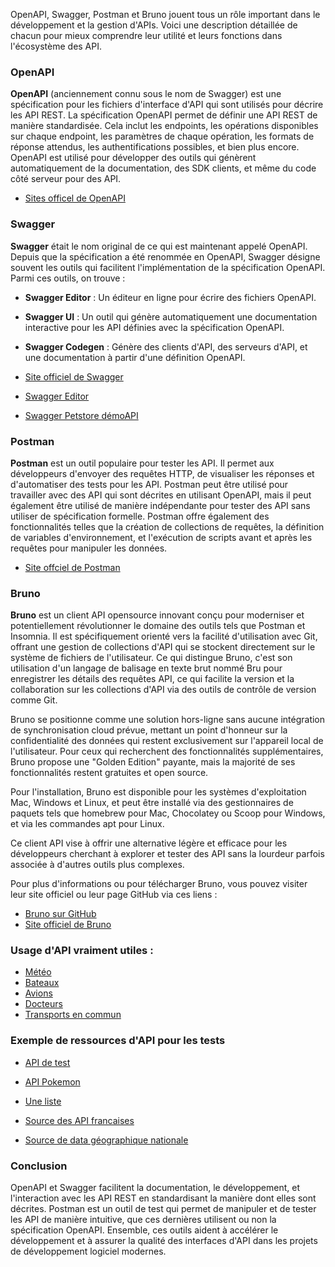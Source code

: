OpenAPI, Swagger, Postman et Bruno jouent tous un rôle important dans le développement et la gestion d'APIs. Voici une description détaillée de chacun pour mieux comprendre leur utilité et leurs fonctions dans l'écosystème des API.

### OpenAPI

**OpenAPI** (anciennement connu sous le nom de Swagger) est une spécification pour les fichiers d'interface d'API qui sont utilisés pour décrire les API REST. La spécification OpenAPI permet de définir une API REST de manière standardisée. Cela inclut les endpoints, les opérations disponibles sur chaque endpoint, les paramètres de chaque opération, les formats de réponse attendus, les authentifications possibles, et bien plus encore. OpenAPI est utilisé pour développer des outils qui génèrent automatiquement de la documentation, des SDK clients, et même du code côté serveur pour des API.

- [Sites officel de OpenAPI](https://www.openapis.org/)

### Swagger

**Swagger** était le nom original de ce qui est maintenant appelé OpenAPI. Depuis que la spécification a été renommée en OpenAPI, Swagger désigne souvent les outils qui facilitent l'implémentation de la spécification OpenAPI. Parmi ces outils, on trouve :

- **Swagger Editor** : Un éditeur en ligne pour écrire des fichiers OpenAPI.
- **Swagger UI** : Un outil qui génère automatiquement une documentation interactive pour les API définies avec la spécification OpenAPI.
- **Swagger Codegen** : Génère des clients d'API, des serveurs d'API, et une documentation à partir d'une définition OpenAPI.

- [Site officiel de Swagger](https://swagger.io/)
- [Swagger Editor](https://editor.swagger.io/)
- [Swagger Petstore démoAPI](https://petstore.swagger.io/)

### Postman

**Postman** est un outil populaire pour tester les API. Il permet aux développeurs d'envoyer des requêtes HTTP, de visualiser les réponses et d'automatiser des tests pour les API. Postman peut être utilisé pour travailler avec des API qui sont décrites en utilisant OpenAPI, mais il peut également être utilisé de manière indépendante pour tester des API sans utiliser de spécification formelle. Postman offre également des fonctionnalités telles que la création de collections de requêtes, la définition de variables d'environnement, et l'exécution de scripts avant et après les requêtes pour manipuler les données.

- [Site offciel de Postman](https://www.postman.com/)

### Bruno

**Bruno** est un client API opensource innovant conçu pour moderniser et potentiellement révolutionner le domaine des outils tels que Postman et Insomnia. Il est spécifiquement orienté vers la facilité d'utilisation avec Git, offrant une gestion de collections d'API qui se stockent directement sur le système de fichiers de l'utilisateur. Ce qui distingue Bruno, c'est son utilisation d'un langage de balisage en texte brut nommé Bru pour enregistrer les détails des requêtes API, ce qui facilite la version et la collaboration sur les collections d'API via des outils de contrôle de version comme Git.

Bruno se positionne comme une solution hors-ligne sans aucune intégration de synchronisation cloud prévue, mettant un point d'honneur sur la confidentialité des données qui restent exclusivement sur l'appareil local de l'utilisateur. Pour ceux qui recherchent des fonctionnalités supplémentaires, Bruno propose une "Golden Edition" payante, mais la majorité de ses fonctionnalités restent gratuites et open source.

Pour l'installation, Bruno est disponible pour les systèmes d'exploitation Mac, Windows et Linux, et peut être installé via des gestionnaires de paquets tels que homebrew pour Mac, Chocolatey ou Scoop pour Windows, et via les commandes apt pour Linux.

Ce client API vise à offrir une alternative légère et efficace pour les développeurs cherchant à explorer et tester des API sans la lourdeur parfois associée à d'autres outils plus complexes.

Pour plus d'informations ou pour télécharger Bruno, vous pouvez visiter leur site officiel ou leur page GitHub via ces liens :
- [Bruno sur GitHub](https://github.com/usebruno)
- [Site officiel de Bruno](https://www.usebruno.com/)

### Usage d'API vraiment utiles : 

- [Météo](https://www.ventusky.com/)
- [Bateaux](https://www.marinetraffic.com/en/ais/home/centerx:-3.7/centery:47.0/zoom:5)
- [Avions](https://www.flightradar24.com/48.56,1.17/6)
- [Docteurs](https://www.doctolib.fr/)
- [Transports en commun](https://carto.graou.info/)

### Exemple de ressources d'API pour les tests 

- [API de test](https://dummyjson.com/products/)
- [API Pokemon](https://pokeapi.co/)
- [Une liste](https://github.com/toddmotto/public-apis/)

- [Source des API francaises](https://api.gouv.fr/rechercher-api)
- [Source de data géographique nationale](https://github.com/BaseAdresseNationale/)

### Conclusion

OpenAPI et Swagger facilitent la documentation, le développement, et l'interaction avec les API REST en standardisant la manière dont elles sont décrites. Postman est un outil de test qui permet de manipuler et de tester les API de manière intuitive, que ces dernières utilisent ou non la spécification OpenAPI. Ensemble, ces outils aident à accélérer le développement et à assurer la qualité des interfaces d'API dans les projets de développement logiciel modernes.